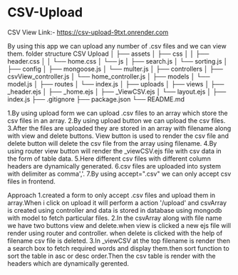 # CSV-Upload
CSV View
Link:- https://csv-upload-9txt.onrender.com

By using this app we can upload any number of .csv files and we can view them.
folder structure
CSV Upload
│
├── assets
│   ├── css
│   │   ├── header.css
│   │   └── home.css
│   └── js
│       ├── search.js
│       └── sorting.js
│
├── config
│   ├── mongoose.js
│   └── multer.js
│
├── controllers
│   ├── csvView_controller.js
│   └── home_controller.js
│
├── models
│   └── model.js
│
├── routes
│   └── index.js
│
├── uploads
│
├── views
│   ├── _header.ejs
│   ├── _home.ejs
│   ├── _ViewCSV.ejs
│   └── layout.ejs
│
├── index.js
├── .gitignore
├── package.json
└── README.md


1.By using upload form we can upload .csv files to an array which store the csv files in an array.
2.By using upload button we can upload the csv files.
3.After the files are uploaded they are stored in an array with filename along with view and delete buttons.
  View button is used to render the csv file and delete button will delete the csv file from the array using filename.
4.By using router view button will render the _viewCSV.ejs file with csv data in the form of table data.
5.Here different csv files with different column headers are dynamically generated.
6.csv files are uploaded into system with delimiter as comma','.
7.By using accept=".csv" we can only accept csv files in frontend.

Approach
1.created a form to only accept .csv files and upload them in array.When i click on upload it will perform a action '/upload'
  and csvArray is created using controller and data is stored in database using mongodb with model to fetch particular files.
2.In the csvArray along with file name we have two buttons view and delete.when view is clicked a new ejs file will render using router and controller.
  when delete is clicked with the help of filename csv file is deleted.
3.In _viewCSV at the top filename is render then a search box to fetch required words and display them.then sort function to sort the table 
  in asc or desc order.Then the csv table is render with the headers which are  dynamically gerented.
